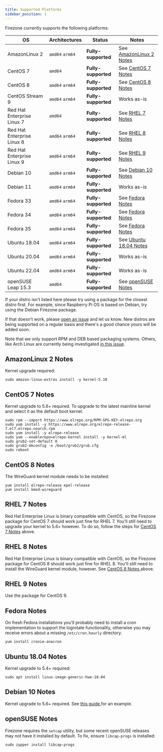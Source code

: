```yaml
---
title: Supported Platforms
sidebar_position: 1
---
```


Firezone currently supports the following platforms:

| OS | Architectures | Status | Notes |
| --- | --- | --- | --- |
| AmazonLinux 2 | `amd64` `arm64` | **Fully-supported** | See [AmazonLinux 2 Notes](#amazonlinux-2-notes) |
| CentOS 7 | `amd64` | **Fully-supported** | See [CentOS 7 Notes](#centos-7-notes) |
| CentOS 8 | `amd64` `arm64` | **Fully-supported** | See [CentOS 8 Notes](#centos-8-notes) |
| CentOS Stream 9 | `amd64` `arm64` | **Fully-supported** | Works as-is |
| Red Hat Enterprise Linux 7 | `amd64` | **Fully-supported** | See [RHEL 7 Notes](#rhel-7-notes) |
| Red Hat Enterprise Linux 8 | `amd64` `arm64` | **Fully-supported** | See [RHEL 8 Notes](#rhel-8-notes) |
| Red Hat Enterprise Linux 9 | `amd64` `arm64` | **Fully-supported** | See [RHEL 9 Notes](#rhel-9-notes) |
| Debian 10 | `amd64` `arm64` | **Fully-supported** | See [Debian 10 Notes](#debian-10-notes)|
| Debian 11 | `amd64` `arm64` | **Fully-supported** | Works as-is |
| Fedora 33 | `amd64` `arm64` | **Fully-supported** | See [Fedora Notes](#fedora-notes) |
| Fedora 34 | `amd64` `arm64` | **Fully-supported** | See [Fedora Notes](#fedora-notes) |
| Fedora 35 | `amd64` `arm64` | **Fully-supported** | See [Fedora Notes](#fedora-notes) |
| Ubuntu 18.04 | `amd64` `arm64` | **Fully-supported** | See [Ubuntu 18.04 Notes](#ubuntu-1804-notes) |
| Ubuntu 20.04 | `amd64` `arm64` | **Fully-supported** | Works as-is |
| Ubuntu 22.04 | `amd64` `arm64` | **Fully-supported** | Works as-is |
| openSUSE Leap 15.3 | `amd64` | **Fully-supported** | See [openSUSE Notes](#opensuse-notes) |

If your distro isn't listed here  please try using a package for the closest
distro first. For example, since Raspberry Pi OS is based on Debian, try using
the Debian Firezone package.

If that doesn't work, please
[open an issue](https://github.com/firezone/firezone/issues/new/choose)
and let us know. New distros are being supported on a regular basis and there's
a good chance yours will be added soon.

Note that we only support RPM and DEB based packaging systems. Others, like Arch
Linux are currently being investigated [
in this issue](https://github.com/firezone/firezone/issues/378).

## AmazonLinux 2 Notes

Kernel upgrade required:

```shell
sudo amazon-linux-extras install -y kernel-5.10
```

## CentOS 7 Notes

Kernel upgrade to 5.6+ required. To upgrade to the latest mainline kernel and
select it as the default boot kernel:

```shell
sudo rpm --import https://www.elrepo.org/RPM-GPG-KEY-elrepo.org
sudo yum install -y https://www.elrepo.org/elrepo-release-7.el7.elrepo.noarch.rpm
sudo yum install -y elrepo-release
sudo yum --enablerepo=elrepo-kernel install -y kernel-ml
sudo grub2-set-default 0
sudo grub2-mkconfig -o /boot/grub2/grub.cfg
sudo reboot
```

## CentOS 8 Notes

The WireGuard kernel module needs to be installed:

```shell
yum install elrepo-release epel-release
yum install kmod-wireguard
```

## RHEL 7 Notes

Red Hat Enterprise Linux is binary compatible with CentOS, so the Firezone
package for CentOS 7 should work just fine for RHEL 7. You'll still need to
upgrade your kernel to 5.6+ however. To do so, follow the steps for
[CentOS 7 Notes](#centos-7-notes) above.

## RHEL 8 Notes

Red Hat Enterprise Linux is binary compatible with CentOS, so the Firezone
package for CentOS 8 should work just fine for RHEL 8. You'll still need to
install the WireGuard kernel module, however. See [CentOS 8 Notes
](#centos-8-notes) above.

## RHEL 9 Notes

Use the package for CentOS 9.

## Fedora Notes

On fresh Fedora installations you'll probably need to install a cron
implementation to support the logrotate functionality, otherwise
you may receive errors about a missing `/etc/cron.hourly` directory.

```shell
yum install cronie-anacron
```

## Ubuntu 18.04 Notes

Kernel upgrade to 5.4+ required:

```shell
sudo apt install linux-image-generic-hwe-18.04
```

## Debian 10 Notes

Kernel upgrade to 5.6+ required. See [this guide
](https://jensd.be/968/linux/install-a-newer-kernel-in-debian-10-buster-stable)
for an example.

## openSUSE Notes

Firezone requires the `setcap` utility, but some recent openSUSE releases may
not have it installed by default. To fix, ensure `libcap-progs` is installed:

```shell
sudo zypper install libcap-progs
```
